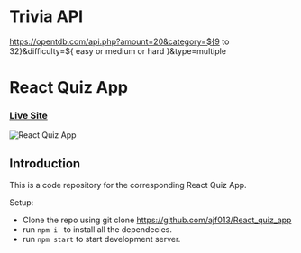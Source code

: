 # Trivia API

https://opentdb.com/api.php?amount=20&category=${9 to 32}&difficulty=${ easy or medium or hard }&type=multiple

# React Quiz App

### [Live Site](https://quizgame-reactapp.netlify.app/)

![React Quiz App](https://i.ibb.co/D8xmYhH/react-quiz-app.png)

## Introduction
This is a code repository for the corresponding React Quiz App.


Setup:
- Clone the repo using git clone https://github.com/ajf013/React_quiz_app
- run ```npm i ```  to install all the dependecies.
- run ```npm start```  to start development server.


